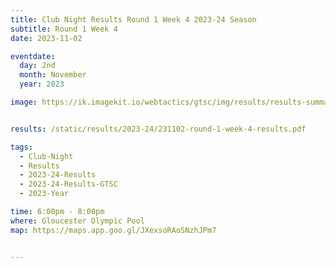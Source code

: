 ```yaml
---
title: Club Night Results Round 1 Week 4 2023-24 Season
subtitle: Round 1 Week 4
date: 2023-11-02

eventdate:
  day: 2nd
  month: November
  year: 2023

image: https://ik.imagekit.io/webtactics/gtsc/img/results/results-summary-4.jpg


results: /static/results/2023-24/231102-round-1-week-4-results.pdf

tags:
  - Club-Night
  - Results
  - 2023-24-Results
  - 2023-24-Results-GTSC
  - 2023-Year

time: 6:00pm - 8:00pm
where: Gloucester Olympic Pool
map: https://maps.app.goo.gl/JXexsoRAoSNzhJPm7


---
```





